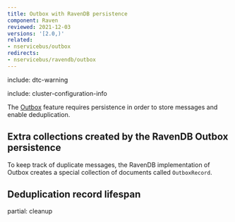 ```yaml
---
title: Outbox with RavenDB persistence
component: Raven
reviewed: 2021-12-03
versions: '[2.0,)'
related:
- nservicebus/outbox
redirects:
- nservicebus/ravendb/outbox
---
```


include: dtc-warning

include: cluster-configuration-info

The [Outbox](/nservicebus/outbox) feature requires persistence in order to store messages and enable deduplication.

## Extra collections created by the RavenDB Outbox persistence

To keep track of duplicate messages, the RavenDB implementation of Outbox creates a special collection of documents called `OutboxRecord`.

## Deduplication record lifespan

partial: cleanup
